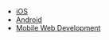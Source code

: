 
- [iOS](technology/mobile-development/ios.md)
- [Android](technology/mobile-development/android.md)
- [Mobile Web Development](technology/mobile-development/mobile-web.md)
